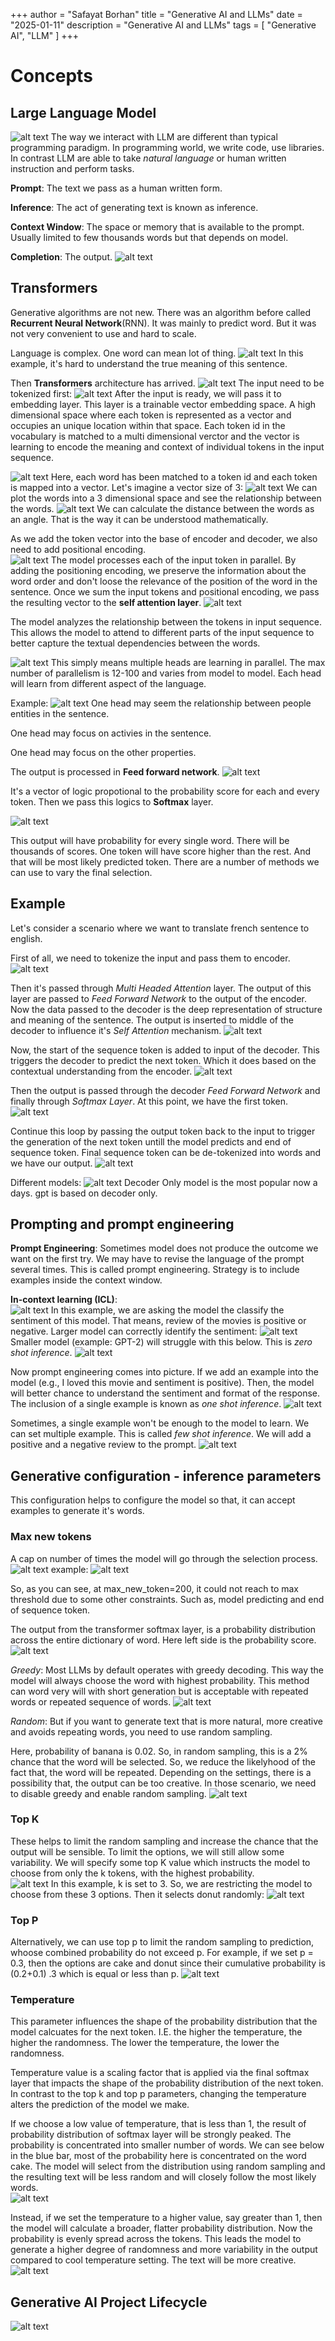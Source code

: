 +++
author = "Safayat Borhan"
title = "Generative AI and LLMs"
date = "2025-01-11"
description = "Generative AI and LLMs"
tags = [
    "Generative AI",
    "LLM"
]
+++

# Concepts

## Large Language Model
![alt text](image.png)
The way we interact with LLM are different than typical programming paradigm. In programming world, we write code, use libraries. In contrast LLM are able to take *natural language* or human written instruction and perform tasks. 

**Prompt**: The text we pass as a human written form.

**Inference**: The act of generating text is known as inference.

**Context Window**: The space or memory that is available to the prompt. Usually limited to few thousands words but that depends on model.

**Completion**: The output.
![alt text](image-2.png)

## Transformers
Generative algorithms are not new. There was an algorithm before called **Recurrent Neural Network**(RNN). It was mainly to predict word. But it was not very convenient to use and hard to scale. 

Language is complex. One word can mean lot of thing. 
![alt text](image-1.png)
In this example, it's hard to understand the true meaning of this sentence. 

Then **Transformers** architecture has arrived.
![alt text](image-4.png)
The input need to be tokenized first:
![alt text](image-5.png)
After the input is ready, we will pass it to embedding layer. This layer is a trainable vector embedding space. A high dimensional space where each token is represented as a vector and occupies an unique location within that space. Each token id in the vocabulary is matched to a multi dimensional verctor and the vector is learning to encode the meaning and context of individual tokens in the input sequence. 

![alt text](image-6.png)
Here, each word has been matched to a token id and each token is mapped into a vector. Let's imagine a vector size of 3:
![alt text](image-7.png)
We can plot the words into a 3 dimensional space and see the relationship between the words. 
![alt text](image-8.png)
We can calculate the distance between the words as an angle. That is the way it can be understood mathematically. 

As we add the token vector into the base of encoder and decoder, we also need to add positional encoding.  
![alt text](image-9.png)
The model processes each of the input token in parallel. By adding the positioning encoding, we preserve the information about the word order and don't loose the relevance of the position of the word in the sentence. Once we sum the input tokens and positional encoding, we pass the resulting vector to the **self attention layer**. 
![alt text](image-10.png)

The model analyzes the relationship between the tokens in input sequence. This allows the model to attend to different parts of the input sequence to better capture the textual dependencies between the words. 

![alt text](image-11.png)
This simply means multiple heads are learning in parallel. The max number of parallelism is 12-100 and varies from model to model. Each head will learn from different aspect of the language. 

Example: 
![alt text](image-12.png)
One head may seem the relationship between people entities in the sentence. 

One head may focus on activies in the sentence. 

One head may focus on the other properties.

The output is processed in **Feed forward network**. 
![alt text](image-13.png)

It's a vector of logic propotional to the probability score for each and every token. Then we pass this logics to **Softmax** layer.

![alt text](image-14.png)

This output will have probability for every single word. There will be thousands of scores. One token will have score higher than the rest. And that will be most likely predicted token. There are a number of methods we can use to vary the final selection. 

## Example
Let's consider a scenario where we want to translate french sentence to english. 

First of all, we need to tokenize the input and pass them to encoder.
![alt text](image-15.png)

Then it's passed through *Multi Headed Attention* layer. The output of this layer are passed to *Feed Forward Network* to the output of the encoder. 
Now the data passed to the decoder is the deep representation of structure and meaning of the sentence. 
The output is inserted to middle of the decoder to influence it's *Self Attention* mechanism.
![alt text](image-16.png)

Now, the start of the sequence token is added to input of the decoder. This triggers the decoder to predict the next token.
Which it does based on the contextual understanding from the encoder. 
![alt text](image-17.png)

Then the output is passed through the decoder *Feed Forward Network* and finally through *Softmax Layer*. 
At this point, we have the first token.
![alt text](image-18.png)

Continue this loop by passing the output token back to the input to trigger the generation of the next token untill the model predicts 
and end of sequence token. Final sequence token can be de-tokenized into words and we have our output.
![alt text](image-19.png)

Different models:
![alt text](image-20.png)
Decoder Only model is the most popular now a days. gpt is based on decoder only.


## Prompting and prompt engineering

**Prompt Engineering**: Sometimes model does not produce the outcome we want on the first try. We may have to revise the language of the prompt several times. 
This is called prompt engineering. Strategy is to include examples inside the context window. 

**In-context learning (ICL)**:  
![alt text](image-21.png)
In this example, we are asking the model the classify the sentiment of this model. That means, review of the movies is positive or negative.
Larger model can correctly identify the sentiment: 
![alt text](image-22.png)
Smaller model (example: GPT-2) will struggle with this below. This is *zero shot inference*.
![alt text](image-23.png)

Now prompt engineering comes into picture. If we add an example into the model (e.g., I loved this movie and sentiment is positive).
Then, the model will better chance to understand the sentiment and format of the response. The inclusion of a single example is known as *one shot inference*. 
![alt text](image-24.png)

Sometimes, a single example won't be enough to the model to learn. We can set multiple example. This is called *few shot inference*. 
We will add a positive and a negative review to the prompt. 
![alt text](image-25.png)


## Generative configuration - inference parameters
This configuration helps to configure the model so that, it can accept examples to generate it's words.

### Max new tokens
A cap on number of times the model will go through the selection process.
![alt text](image-27.png)
example:
![alt text](image-28.png)

So, as you can see, at max_new_token=200, it could not reach to max threshold due to some other constraints.
Such as, model predicting and end of sequence token. 

The output from the transformer softmax layer, is a probability distribution across the entire dictionary of word.
Here left side is the probability score.
![alt text](image-29.png)

*Greedy*: Most LLMs by default operates with greedy decoding. This way the model will always choose the word with 
highest probability. This method can word very will with short generation but is acceptable with repeated words
or repeated sequence of words. 
![alt text](image-30.png)

*Random*: But if you want to generate text that is more natural, more creative and avoids repeating words, you need to use
random sampling. 

Here, probability of banana is 0.02. So, in random sampling, this is a 2% chance that the word will be selected.
So, we reduce the likelyhood of the fact that, the word will be repeated. Depending on the settings, there is a 
possibility that, the output can be too creative. In those scenario, we need to disable greedy and enable random sampling.
![alt text](image-31.png)


### Top K

These helps to limit the random sampling and increase the chance that the output will be sensible. To limit the options, 
we will still allow some variability. We will specify some top K value which instructs the model to choose from only the k tokens, with
the highest probability.  
![alt text](image-32.png)
In this example, k is set to 3. So, we are restricting the model to choose from these 3 options. Then it selects donut randomly: 
![alt text](image-33.png)

### Top P

Alternatively, we can use top p to limit the random sampling to prediction, whoose combined probability do not exceed p. For example, if we set 
p = 0.3, then the options are cake and donut since their cumulative probability is (0.2+0.1) .3 which is equal or less than p. 
![alt text](image-34.png)

### Temperature

This parameter influences the shape of the probability distribution that the model calcuates for the next token. I.E. the higher the temperature,
the higher the randomness. The lower the temperature, the lower the randomness. 

Temperature value is a scaling factor that is applied via the final softmax layer that impacts the shape of the probability distribution of the 
next token. In contrast to the top k and top p parameters, changing the temperature alters the prediction of the model we make.

If we choose a low value of temperature, that is less than 1, the result of probability distribution of softmax layer will be strongly peaked.
The probability is concentrated into smaller number of words. We can see below in the blue bar, most of the probability here is concentrated on the word cake. 
The model will select from the distribution using random sampling and the resulting text will be less random and will closely follow the most likely words.  
![alt text](image-35.png)

Instead, if we set the temperature to a higher value, say greater than 1, then the model will calculate a broader, flatter probability distribution.
Now the probability is evenly spread across the tokens. This leads the model to generate a higher degree of randomness and more variability in the 
output compared to cool temperature setting. The text will be more creative. 
![alt text](image-36.png)


## Generative AI Project Lifecycle

![alt text](image-37.png)